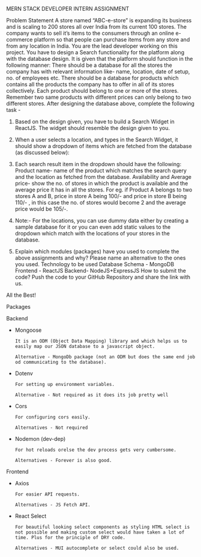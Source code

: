MERN STACK DEVELOPER INTERN
ASSIGNMENT


Problem Statement
 A store named “ABC-e-store” is expanding its business and is scaling to 200 stores all over India from its current 100 stores. The company wants to sell it’s items to the consumers through an online e-commerce platform so that people can purchase items from any store and from any location in India. You are the lead developer working on this project. You have to design a Search functionality for the platform along with the database design. It is given that the platform should function in the following manner:
There should be a database for all the stores the company has with relevant information like- name, location, date of setup, no. of employees etc.
There should be a database for products which contains all the products the company has to offer in all of its stores collectively. Each product should belong to one or more of the stores. Remember two same products with different prices can only belong to two different stores.
After designing the database above, complete the following task -
 1. Based on the design given, you have to build a Search Widget in ReactJS. The widget should resemble the design given to you.
 2. When a user selects a location, and types in the Search Widget, it should show a dropdown of items which are fetched from the database (as discussed below):
3. Each search result item in the dropdown should have the following:
Product name- name of the product which matches the search query and the location as fetched from the database.
Availability and Average price- show the no. of stores in which the product is available and the average price it has in all the stores. For eg. if Product A belongs to two stores A and B, price in store A being 100/- and price in store B being 110/- , in this case the no. of stores would become 2 and the average price would be 105/-.

4. Note:- For the locations, you can use dummy data either by creating a sample database for it or you can even add static values to the dropdown which match with the locations of your stores in the database.
5. Explain which modules (packages) have you used to complete the above assignments and why? Please name an alternative to the ones you used.
Technology to be used
Database Schema - MongoDB
Frontend - ReactJS
Backend- NodeJS+ExpressJS
 How to submit the code?
Push the code to your GitHub Repository and share the link with us.


All the Best!

Packages

Backend 

- Mongoose

      It is an ODM (Object Data Mapping) library and which helps us to easily map our JSON database to a javascript object. 

      Alternative - MongoDb package (not an ODM but does the same end job od communicating to the database).

- Dotenv

      For setting up environment variables.

      Alternative - Not required as it does its job pretty well

- Cors 

      For configuring cors easily.

      Alternatives - Not required

- Nodemon (dev-dep)

      For hot reloads orelse the dev process gets very cumbersome.

      Alternatives - Forever is also good.


Frontend

- Axios 

      For easier API requests.

      Alternatives - JS Fetch API.


- React Select

      For beautiful looking select components as styling HTML select is not possible and making custom select would have taken a lot of time. Plus for the principle of DRY code. 

      Alternatives - MUI autocomplete or select could also be used.
